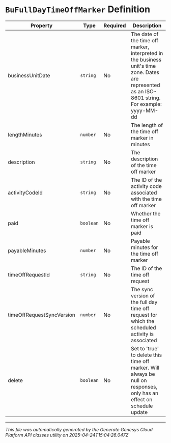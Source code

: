 # `BuFullDayTimeOffMarker` Definition

| Property | Type | Required | Description |
|----------|------|----------|-------------|
| businessUnitDate | `string` | No | The date of the time off marker, interpreted in the business unit's time zone. Dates are represented as an ISO-8601 string. For example: yyyy-MM-dd |
| lengthMinutes | `number` | No | The length of the time off marker in minutes |
| description | `string` | No | The description of the time off marker |
| activityCodeId | `string` | No | The ID of the activity code associated with the time off marker |
| paid | `boolean` | No | Whether the time off marker is paid |
| payableMinutes | `number` | No | Payable minutes for the time off marker |
| timeOffRequestId | `string` | No | The ID of the time off request |
| timeOffRequestSyncVersion | `number` | No | The sync version of the full day time off request for which the scheduled activity is associated |
| delete | `boolean` | No | Set to 'true' to delete this time off marker. Will always be null on responses, only has an effect on schedule update |

---

*This file was automatically generated by the Generate Genesys Cloud Platform API classes utility on 2025-04-24T15:04:26.047Z*